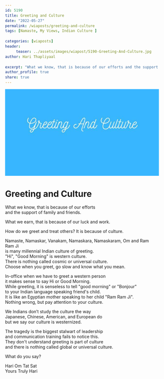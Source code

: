 ```yaml
---
id: 5190 
title: Greeting and Culture
date: "2022-05-27"
permalink: /wiaposts/greeting-and-culture
tags: [Namaste, My Views, Indian Culture ]    

categories: [wiaposts] 
header:
     teaser: ../assets/images/wiapost/5190-Greeting-And-Culture.jpg
author: Hari Thapliyaal 

excerpt: "What we know, that is because of our efforts and the support of family and friends. What we earn, that is because of our luck and work. How do we greet and treat others? It is because of culture. Namaste,"
author_profile: true 
share: true 
---
```

![Greeting and Culture](../assets/images/wiapost/5190-Greeting-And-Culture.jpg)     
   
# Greeting and Culture   
   
What we know, that is because of our efforts     
and the support of family and friends.     
    
What we earn, that is because of our luck and work.    
    
How do we greet and treat others? It is because of culture.    
    
Namaste, Namaskar, Vanakam, Namaskara, Namaskaram, Om and Ram Ram Ji     
is many millennial Indian culture of greeting.     
"Hi", "Good Morning" is western culture.     
There is nothing called cosmic or universal culture.     
Choose when you greet, go slow and know what you mean.    
    
In-office when we have to greet a western person     
it makes sense to say Hi or Good Morning.     
While greeting, it is senseless to tell "good morning" or "Bonjour"    
to your Indian language speaking friend's child.     
It is like an Egyptian mother speaking to her child "Ram Ram Ji".     
Nothing wrong, but pay attention to your culture.    
    
We Indians don’t study the culture the way     
Japanese, Chinese, American, and European do     
but we say our culture is westernized.    
    
The tragedy is the biggest stalwart of leadership     
and communication training fails to notice this.    
They don't understand greeting is part of culture     
and there is nothing called global or universal culture.    
    
What do you say?    
    
Hari Om Tat Sat     
Yours Truly Hari    
